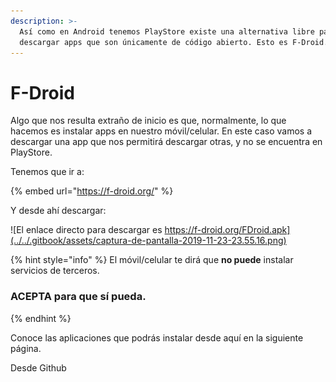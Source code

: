 ```yaml
---
description: >-
  Así como en Android tenemos PlayStore existe una alternativa libre para poder
  descargar apps que son únicamente de código abierto. Esto es F-Droid.
---
```


# F-Droid

Algo que nos resulta extraño de inicio es que, normalmente, lo que hacemos es instalar apps en nuestro móvil/celular. En este caso vamos a descargar una app que nos permitirá descargar otras, y no se encuentra en PlayStore.

Tenemos que ir a:

{% embed url="https://f-droid.org/" %}

Y desde ahí descargar:

![El enlace directo para descargar es https://f-droid.org/FDroid.apk](../../.gitbook/assets/captura-de-pantalla-2019-11-23-23.55.16.png)

{% hint style="info" %}
El móvil/celular te dirá que **no puede** instalar servicios de terceros.

### **ACEPTA para que sí pueda.**
{% endhint %}

Conoce las aplicaciones que podrás instalar desde aquí en la siguiente página.

Desde Github
